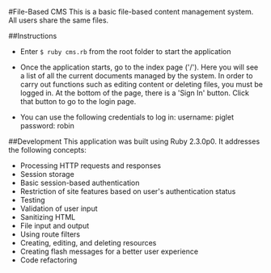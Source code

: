#File-Based CMS
This is a basic file-based content management system.  All users share the same files.


##Instructions

* Enter `$ ruby cms.rb` from the root folder to start the application

* Once the application starts, go to the index page ('/').  Here you will see a list of all the current documents managed by the system.  In order to carry out functions such as editing content or deleting files, you must be logged in.  At the bottom of the page, there is a 'Sign In' button.  Click that button to go to the login page.

* You can use the following credentials to log in:  username: piglet 
password: robin



##Development
This application was built using Ruby 2.3.0p0.  It addresses the following concepts:

- Processing HTTP requests and responses
- Session storage
- Basic session-based authentication
- Restriction of site features based on user's authentication status
- Testing
- Validation of user input
- Sanitizing HTML
- File input and output
- Using route filters
- Creating, editing, and deleting resources
- Creating flash messages for a better user experience
- Code refactoring